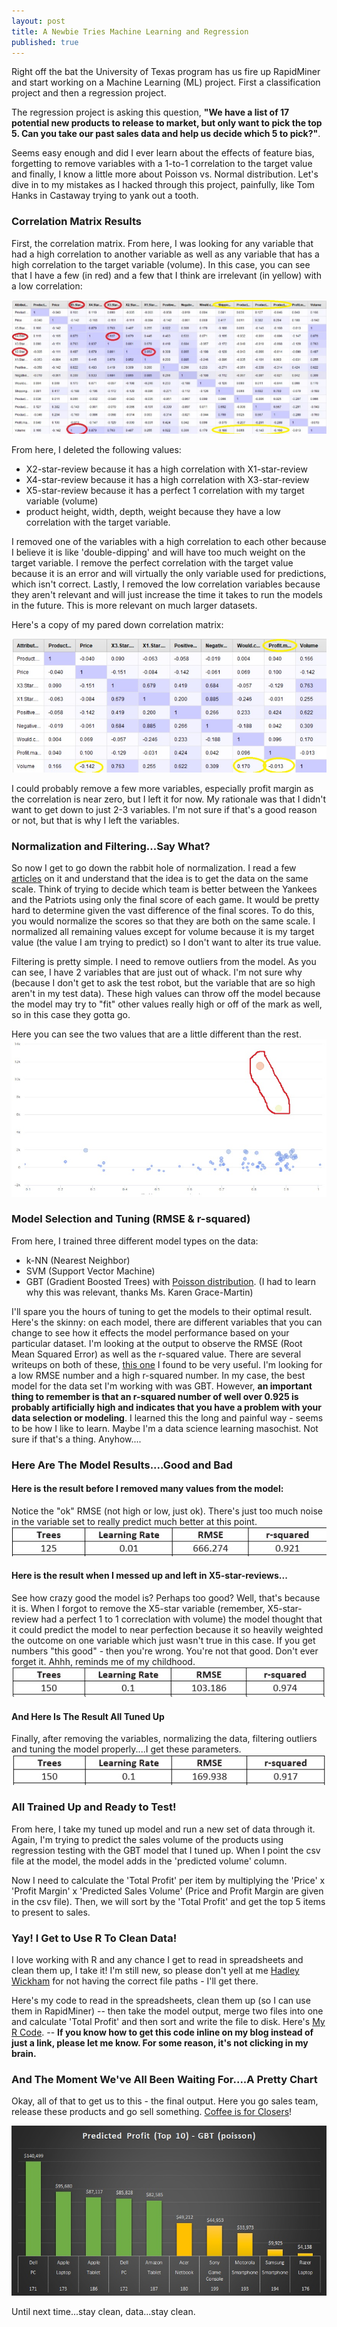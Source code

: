 ```yaml
---
layout: post
title: A Newbie Tries Machine Learning and Regression
published: true
---
```

Right off the bat the University of Texas program has us fire up RapidMiner and start working on a Machine Learning (ML) project. First a classification project and then a regression project. 

The regression project is asking this question, <b>"We have a list of 17 potential new products to release to market, but only want to pick the top 5. Can you take our past sales data and help us decide which 5 to pick?"</b>. 

Seems easy enough and did I ever learn about the effects of feature bias, forgetting to remove variables with a 1-to-1 correlation to the target value and finally, I know a little more about Poisson vs. Normal distribution. Let's dive in to my mistakes as I hacked through this project, painfully, like Tom Hanks in Castaway trying to yank out a tooth.

### Correlation Matrix Results
First, the correlation matrix. From here, I was looking for any variable that had a high correlation to another variable as well as any variable that has a high correlation to the target variable (volume). In this case, you can see that I have a few (in red) and a few that I think are irrelevant (in yellow) with a low correlation: 

![Matrix](/images/Correlation-Matrix-C1T2-1.jpg)

From here, I deleted the following values:
* X2-star-review because it has a high correlation with X1-star-review
* X4-star-review because it has a high correlation with X3-star-review
* X5-star-review because it has a perfect 1 correlation with my target variable (volume)
* product height, width, depth, weight because they have a low correlation with the target variable. 

I removed one of the variables with a high correlation to each other because I believe it is like 'double-dipping' and will have too much weight on the target variable. I remove the perfect correlation with the target value because it is an error and will virtually the only variable used for predictions, which isn't correct. Lastly, I removed the low correlation variables because they aren't relevant and will just increase the time it takes to run the models in the future. This is more relevant on much larger datasets. 

Here's a copy of my pared down correlation matrix: 

![Matrix](/images/Correlation-Matrix-C1T2-2.jpg)

I could probably remove a few more variables, especially profit margin as the correlation is near zero, but I left it for now. My rationale was that I didn't want to get down to just 2-3 variables. I'm not sure if that's a good reason or not, but that is why I left the variables. 

### Normalization and Filtering...Say What?
So now I get to go down the rabbit hole of normalization. I read a few <a href="https://www.statisticshowto.datasciencecentral.com/normalized/" target="_blank">articles</a> on it and understand that the idea is to get the data on the same scale. Think of trying to decide which team is better between the Yankees and the Patriots using only the final score of each game. It would be pretty hard to determine given the vast difference of the final scores. To do this, you would normalize the scores so that they are both on the same scale. I normalized all remaining values except for volume because it is my target value (the value I am trying to predict) so I don't want to alter its true value. 

Filtering is pretty simple. I need to remove outliers from the model. As you can see, I have 2 variables that are just out of whack. I'm not sure why (because I don't get to ask the test robot, but the variable that are so high aren't in my test data). These high values can throw off the model because the model may try to "fit" other values really high or off of the mark as well, so in this case they gotta go. 

Here you can see the two values that are a little different than the rest. 
![Outliers](/images/C1T2-outliers-1.jpg)

### Model Selection and Tuning (RMSE & r-squared)
From here, I trained three different model types on the data: 
* k-NN (Nearest Neighbor)
* SVM (Support Vector Machine)
* GBT (Gradient Boosted Trees) with <a href="https://www.theanalysisfactor.com/differences-between-normal-and-poisson-distributions/" target="_blank">Poisson distribution</a>. (I had to learn why this was relevant, thanks Ms. Karen Grace-Martin)

I'll spare you the hours of tuning to get the models to their optimal result. Here's the skinny: on each model, there are different variables that you can change to see how it effects the model performance based on your particular dataset. I'm looking at the output to observe the RMSE (Root Mean Squared Error) as well as the r-squared value. There are several writeups on both of these, <a href="https://www.theanalysisfactor.com/assessing-the-fit-of-regression-models/" target="_blank">this one</a> I found to be very useful. I'm looking for a low RMSE number and a high r-squared number. In my case, the best model for the data set I'm working with was GBT. However, <b> an important thing to remember is that an r-squared number of well over 0.925 is probably artificially high and indicates that you have a problem with your data selection or modeling</b>. I learned this the long and painful way - seems to be how I like to learn. Maybe I'm a data science learning masochist. Not sure if that's a thing. Anyhow....

### Here Are The Model Results....Good and Bad
#### Here is the result before I removed many values from the model: 
Notice the "ok" RMSE (not high or low, just ok). There's just too much noise in the variable set to really predict much better at this point. 
![GBT](/images/GBT-1.jpg)

#### Here is the result when I messed up and left in X5-star-reviews...
See how crazy good the model is? Perhaps too good? Well, that's because it is. When I forgot to remove the X5-star variable (remember, X5-star-review had a perfect 1 to 1 correclation with volume) the model thought that it could predict the model to near perfection because it so heavily weighted the outcome on one variable which just wasn't true in this case. If you get numbers "this good" - then you're wrong. You're not that good. Don't ever forget it. Ahhh, reminds me of my childhood. 
![GBT](/images/GBT-2.jpg)

#### And Here Is The Result All Tuned Up
Finally, after removing the variables, normalizing the data, filtering outliers and tuning the model properly....I get these parameters. 
![GBT](/images/GBT-3.jpg)

### All Trained Up and Ready to Test!
From here, I take my tuned up model and run a new set of data through it. Again, I'm trying to predict the sales volume of the products using regression testing with the GBT model that I tuned up. When I point the csv file at the model, the model adds in the 'predicted volume' column. 

Now I need to calculate the 'Total Profit' per item by multiplying the 'Price' x 'Profit Margin' x 'Predicted Sales Volume' (Price and Profit Margin are given in the csv file). Then, we will sort by the 'Total Profit' and get the top 5 items to present to sales.

### Yay! I Get to Use R To Clean Data!
I love working with R and any chance I get to read in spreadsheets and clean them up, I take it! I'm still new, so please don't yell at me <a href="https://twitter.com/hadleywickham" target="_blank">Hadley Wickham</a> for not having the correct file paths - I'll get there. 

Here's my code to read in the spreadsheets, clean them up (so I can use them in RapidMiner) -- then take the model output, merge two files into one and calculate 'Total Profit' and then sort and write the file to disk. Here's [My R Code](https://github.com/jeremy-harris/Prep-Clean-Store-C1T2/blob/master/clean_csv_files.R). -- <b> If you know how to get this code inline on my blog instead of just a link, please let me know. For some reason, it's not clicking in my brain.</b>

### And The Moment We've All Been Waiting For....A Pretty Chart
Okay, all of that to get us to this - the final output. Here you go sales team, release these products and go sell something. <a href="https://youtu.be/QMFwFgG9NE8" target="_blank">Coffee is for Closers</a>!

![Top Products](/images/Top-Products.jpg)

Until next time...stay clean, data...stay clean.
